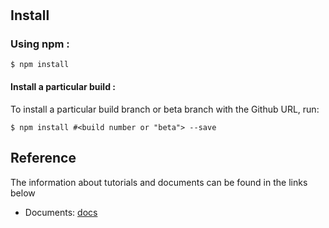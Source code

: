 # 

## Install

### Using npm :

`$ npm install `

#### Install a particular build :

To install a particular build branch or beta branch with the Github URL, run:

`$ npm install #<build number or "beta"> --save`

## Reference

The information about tutorials and documents can be found in the links below

* Documents: [docs](/docs)





